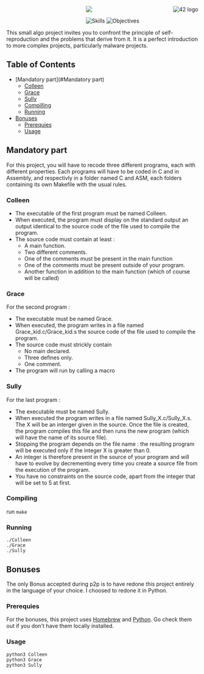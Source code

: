 <a href="https://www.42.fr/">
    <p><img src="https://www.universfreebox.com/UserFiles/image/site_logo.gif" alt="42 logo" title="42" align="right" /></p>
</a>
<p align="center"><img src="https://user-images.githubusercontent.com/34480775/75114240-db9d9280-5654-11ea-9fa2-18f534e4bcc5.JPG" /></p>

&nbsp;&nbsp;&nbsp;&nbsp;&nbsp;&nbsp;&nbsp;&nbsp;&nbsp;&nbsp;&nbsp;&nbsp;&nbsp;&nbsp;&nbsp;&nbsp;
&nbsp;&nbsp;&nbsp;&nbsp;&nbsp;&nbsp;&nbsp;&nbsp;&nbsp;&nbsp;&nbsp;&nbsp;&nbsp;&nbsp;&nbsp;&nbsp;&nbsp;
&nbsp;&nbsp;&nbsp;&nbsp;&nbsp;&nbsp;&nbsp;&nbsp;&nbsp;&nbsp;&nbsp;&nbsp;&nbsp;&nbsp;&nbsp;&nbsp;&nbsp;
![Skills](https://img.shields.io/badge/Skills-Algorithm&AI-9cf)
![Objectives](https://img.shields.io/badge/Objectives-self--replication-brightgreen)


This small algo project invites you to confront the principle of self-reproduction and the problems that derive from it. It is a perfect introduction to more complex projects, particularly malware projects.

## Table of Contents
- [Mandatory part](#Mandatory part)
    - [Colleen](Colleen)
    - [Grace](Grace)
    - [Sully](Sully)
    - [Compilling](Compilling)
    - [Running](Running)
- [Bonuses](Bonuses)
    - [Prerequies](Prerequies)
    - [Usage](Usage)

## Mandatory part
For this project, you will have to recode three different programs, each with different properties. Each programs will have to be coded in C and in Assembly, and respectivly in a folder named C and ASM, each folders containing its own Makefile with the usual rules.
### Colleen
* The executable of the first program must be named Colleen.
* When executed, the program must display on the standard output an output identical to the source code of the file used to compile the program.
* The source code must contain at least :
  - A main function.
  - Two different comments.
  - One of the comments must be present in the main function
  - One of the comments must be present outside of your program.
  - Another function in addition to the main function (which of course will be called)
  
### Grace
For the second program :
* The executable must be named Grace.
* When executed, the program writes in a file named Grace_kid.c/Grace_kid.s the source code of the file used to compile the program.
* The source code must strickly contain
  - No main declared.
  - Three defines only.
  - One comment.
* The program will run by calling a macro

### Sully
For the last program :
* The executable must be named Sully.
* When executed the program writes in a file named Sully_X.c/Sully_X.s. The X will be an interger given in the source. Once the file is created, the program compiles this file and then runs the new program (which will have the name of its source file).
* Stopping the program depends on the file name : the resulting program will be executed only if the integer X is greater than 0.
* An integer is therefore present in the source of your program and will have to evolve by decrementing every time you create a source file from the execution of the program.
* You have no constraints on the source code, apart from the integer that will be set to 5 at first.

### Compiling
run `make`

### Running
```
./Colleen
./Grace
./Sully
```
## Bonuses
The only Bonus accepted during p2p is to have redone this project entirely in the language of your choice.
I choosed to redone it in Python.

### Prerequies
For the bonuses, this project uses [Homebrew](https://brew.sh/) and [Python](https://programwithus.com/learn-to-code/install-python3-mac/). Go check them out if you don't have them locally installed.

### Usage
```
python3 Colleen
python3 Grace
python3 Sully
```
